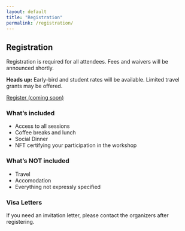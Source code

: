 ```yaml
---
layout: default
title: "Registration"
permalink: /registration/
---
```


<h2 class="section-title">Registration</h2>
<p>Registration is required for all attendees. Fees and waivers will be announced shortly.</p>

<div class="alert alert-info" role="alert">
  <strong>Heads up:</strong> Early-bird and student rates will be available. Limited travel grants may be offered.
</div>

<a class="btn btn-primary btn-lg" href="#" role="button">Register (coming soon)</a>

<h3 class="mt-4">What’s included</h3>
<ul>
  <li>Access to all sessions</li>
  <li>Coffee breaks and lunch</li>
  <li>Social Dinner</li>
  <li>NFT certifying your participation in the workshop</li>
</ul>

<h3 class="mt-4">What’s NOT included</h3>
<ul>
  <li>Travel</li>
  <li>Accomodation</li>
  <li>Everything not expressly specified</li>
</ul>

<h3>Visa Letters</h3>
<p>If you need an invitation letter, please contact the organizers after registering.</p>
